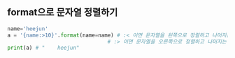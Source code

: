 ## format으로 문자열 정렬하기

```python
name='heejun'
a = '{name:>10}'.format(name=name) # :< 이면 문자열을 왼쪽으로 정렬하고 나머지는 공백으로 채움
								# :> 이면 문자열을 오른쪽으로 정렬하고 나머지는 공백으로 채움
print(a) # "    heejun"
```
